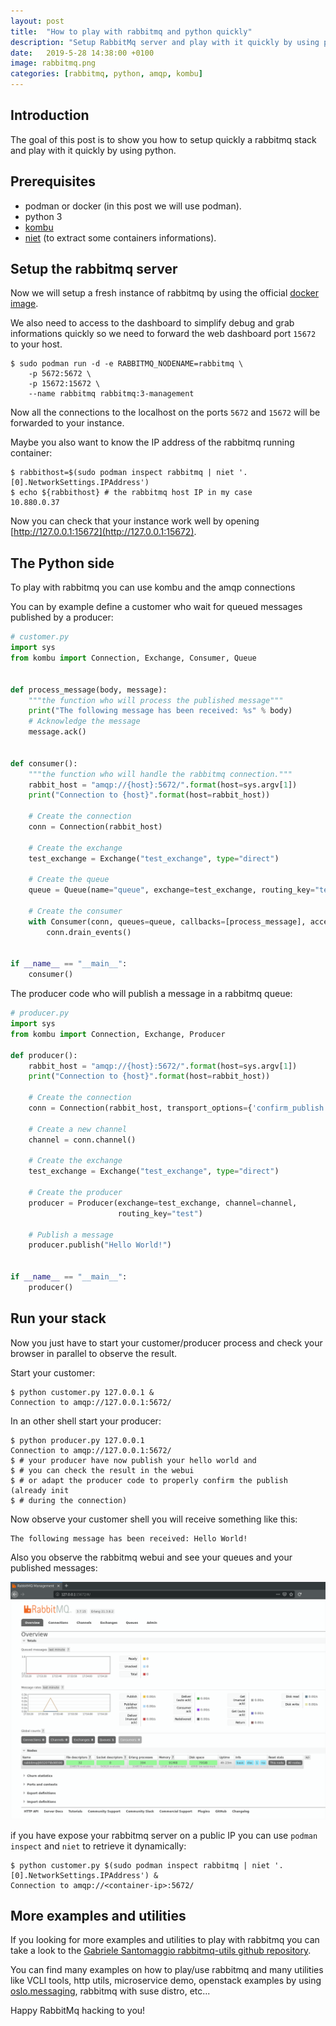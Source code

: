 ```yaml
---
layout: post
title:  "How to play with rabbitmq and python quickly"
description: "Setup RabbitMq server and play with it quickly by using python"
date:   2019-5-28 14:38:00 +0100
image: rabbitmq.png
categories: [rabbitmq, python, amqp, kombu]
---
```

## Introduction
The goal of this post is to show you how to setup quickly a rabbitmq stack
and play with it quickly by using python.

## Prerequisites
- podman or docker (in this post we will use podman).
- python 3
- [kombu](https://pypi.org/project/kombu/)
- [niet](https://pypi.org/project/niet/) (to extract some containers informations).

## Setup the rabbitmq server

Now we will setup a fresh instance of rabbitmq by using the official [docker image](https://hub.docker.com/_/rabbitmq/).

We also need to access to the dashboard to simplify debug and grab informations quickly
so we need to forward the web dashboard port `15672` to your host.

```shell
$ sudo podman run -d -e RABBITMQ_NODENAME=rabbitmq \
    -p 5672:5672 \
    -p 15672:15672 \
    --name rabbitmq rabbitmq:3-management
```

Now all the connections to the localhost on the ports `5672` and `15672` will be forwarded
to your instance.

Maybe you also want to know the IP address of the rabbitmq running container:
```shell
$ rabbithost=$(sudo podman inspect rabbitmq | niet '.[0].NetworkSettings.IPAddress')
$ echo ${rabbithost} # the rabbitmq host IP in my case
10.880.0.37
```

Now you can check that your instance work well by opening [http://127.0.0.1:15672](http://127.0.0.1:15672).


## The Python side

To play with rabbitmq you can use kombu and the amqp connections

You can by example define a customer who wait for queued messages published
by a producer:
```python
# customer.py
import sys
from kombu import Connection, Exchange, Consumer, Queue


def process_message(body, message):
    """the function who will process the published message"""
    print("The following message has been received: %s" % body)
    # Acknowledge the message
    message.ack()


def consumer():
    """the function who will handle the rabbitmq connection."""
    rabbit_host = "amqp://{host}:5672/".format(host=sys.argv[1])
    print("Connection to {host}".format(host=rabbit_host))
    
    # Create the connection
    conn = Connection(rabbit_host)
    
    # Create the exchange
    test_exchange = Exchange("test_exchange", type="direct")
    
    # Create the queue
    queue = Queue(name="queue", exchange=test_exchange, routing_key="test")
    
    # Create the consumer
    with Consumer(conn, queues=queue, callbacks=[process_message], accept=["text/plain"]):
        conn.drain_events()


if __name__ == "__main__":
    consumer()
```

The producer code who will publish a message in a rabbitmq queue:

```python
# producer.py
import sys
from kombu import Connection, Exchange, Producer

def producer():
    rabbit_host = "amqp://{host}:5672/".format(host=sys.argv[1])
    print("Connection to {host}".format(host=rabbit_host))
    
    # Create the connection
    conn = Connection(rabbit_host, transport_options={'confirm_publish': True})
    
    # Create a new channel
    channel = conn.channel()
    
    # Create the exchange
    test_exchange = Exchange("test_exchange", type="direct")
    
    # Create the producer
    producer = Producer(exchange=test_exchange, channel=channel,
                        routing_key="test")
    
    # Publish a message
    producer.publish("Hello World!")


if __name__ == "__main__":
    producer()
```

## Run your stack

Now you just have to start your customer/producer process and check your browser in parallel to observe the result.

Start your customer:
```shell
$ python customer.py 127.0.0.1 &
Connection to amqp://127.0.0.1:5672/
```

In an other shell start your producer:
```shell
$ python producer.py 127.0.0.1
Connection to amqp://127.0.0.1:5672/
$ # your producer have now publish your hello world and
$ # you can check the result in the webui
$ # or adapt the producer code to properly confirm the publish (already init
$ # during the connection)
```

Now observe your customer shell you will receive something like this:
```shell
The following message has been received: Hello World!
```

Also you observe the rabbitmq webui and see your queues and your published messages:

![RabbitMq WebUI](/images/blog/rabbitmq-webui.png)

if you have expose your rabbitmq server on a public IP you can use `podman inspect` and `niet` to
retrieve it dynamically:
```shell
$ python customer.py $(sudo podman inspect rabbitmq | niet '.[0].NetworkSettings.IPAddress') &
Connection to amqp://<container-ip>:5672/
```

## More examples and utilities

If you looking for more examples and utilities to play with rabbitmq you
can take a look to the [Gabriele Santomaggio rabbitmq-utils github repository](https://github.com/Gsantomaggio/rabbitmq-utils).

You can find many examples on how to play/use rabbitmq and many utilities like VCLI tools,
http utils, microservice demo, openstack examples by using [oslo.messaging](https://pypi.org/project/oslo.messaging/), rabbitmq with suse distro,
etc...

Happy RabbitMq hacking to you!
